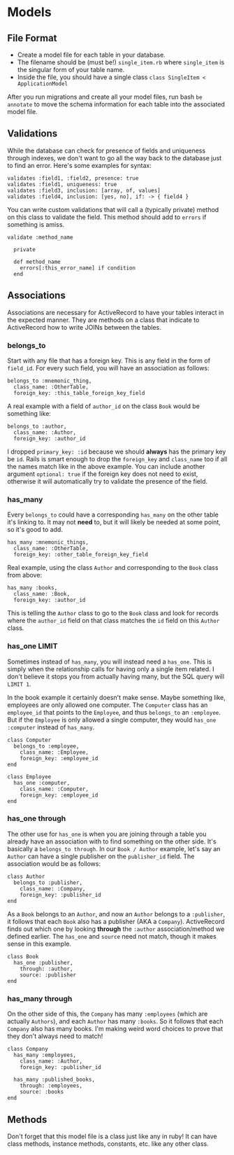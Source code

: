 # Models

## File Format

* Create a model file for each table in your database.
* The filename should be (must be!) `single_item.rb` where `single_item` is the singular form of your table name.
* Inside the file, you should have a single class `class SingleItem < ApplicationModel`

After you run migrations and create all your model files, run bash `be annotate` to move the schema information for each table into the associated model file.

## Validations

While the database can check for presence of fields and uniqueness through indexes, we don't want to go all the way back to the database just to find an error. Here's some examples for syntax:

```
validates :field1, :field2, presence: true
validates :field1, uniqueness: true
validates :field3, inclusion: [array, of, values]
validates :field4, inclusion: [yes, no], if: -> { field4 }
```

You can write custom validations that will call a (typically private) method on this class to validate the field. This method should add to `errors` if something is amiss.

```
validate :method_name

  private

  def method_name
    errors[:this_error_name] if condition
  end
```


## Associations

Associations are necessary for ActiveRecord to have your tables interact in the expected manner. They are methods on a class that indicate to ActiveRecord how to write JOINs between the tables.

### belongs_to

Start with any file that has a foreign key. This is any field in the form of `field_id`. For every such field, you will have an association as follows:

```
belongs_to :mnemonic_thing,
  class_name: :OtherTable,
  foreign_key: :this_table_foreign_key_field
```

A real example with a field of `author_id` on the class `Book` would be something like:

```
belongs_to :author,
  class_name: :Author,
  foreign_key: :author_id
```

I dropped `primary_key: :id` because we should **always** has the primary key be `id`. Rails is smart enough to drop the `foreign_key` and `class_name` too if all the names match like in the above example. You can include another argument `optional: true` if the foreign key does not need to exist, otherwise it will automatically try to validate the presence of the field.

### has_many

Every `belongs_to` could have a corresponding `has_many` on the other table it's linking to. It may not **need** to, but it will likely be needed at some point, so it's good to add.

```
has_many :mnemonic_things,
  class_name: :OtherTable,
  foreign_key: :other_table_foreign_key_field
```

Real example, using the class `Author` and corresponding to the `Book` class from above:

```
has_many :books,
  class_name: :Book,
  foreign_key: :author_id
```

This is telling the `Author` class to go to the `Book` class and look for records where the `author_id` field on that class matches the `id` field on this `Author` class.

### has_one LIMIT

Sometimes instead of `has_many`, you will instead need a `has_one`. This is simply when the relationship calls for having only a single item related. I don't believe it stops you from actually having many, but the SQL query will `LIMIT 1`.

In the book example it certainly doesn't make sense. Maybe something like, employees are only allowed one computer. The `Computer` class has an `employee_id` that points to the `Employee`, and thus `belongs_to` an `:employee`. But if the `Employee` is only allowed a single computer, they would `has_one :computer` instead of `has_many`.

```
class Computer
  belongs_to :employee,
    class_name: :Employee,
    foreign_key: :employee_id
end

class Employee
  has_one :computer,
    class_name: :Computer,
    foreign_key: :employee_id
end
```

### has_one through

The other use for `has_one` is when you are joining through a table you already have an association with to find something on the other side. It's basically a `belongs_to through`. In our `Book / Author` example, let's say an `Author` can have a single publisher on the `publisher_id` field. The association would be as follows:

```
class Author
  belongs_to :publisher,
    class_name: :Company,
    foreign_key: :publisher_id
end
```

As a `Book` belongs to an `Author`, and now an `Author` belongs to a `:publisher`, it follows that each `Book` also has a publisher (AKA a `Company`). ActiveRecord finds out which one by looking **through** the `:author` association/method we defined earlier. The `has_one` and `source` need not match, though it makes sense in this example.

```
class Book
  has_one :publisher,
    through: :author,
    source: :publisher
end
```

### has_many through

On the other side of this, the `Company` has many `:employees` (which are actually `Authors`), and each `Author` has many `:books`. So it follows that each `Company` also has many books. I'm making weird word choices to prove that they don't always need to match!

```
class Company
  has_many :employees,
    class_name: :Author,
    foreign_key: :publisher_id

  has_many :published_books,
    through: :employees,
    source: :books
end
```

## Methods

Don't forget that this model file is a class just like any in ruby! It can have class methods, instance methods, constants, etc. like any other class.
